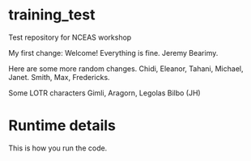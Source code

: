 # training_test
Test repository for NCEAS workshop

My first change:
Welcome! Everything is fine. Jeremy Bearimy.

Here are some more random changes.
Chidi, Eleanor, Tahani, Michael, Janet. Smith, Max, Fredericks.

Some LOTR characters
Gimli, Aragorn, Legolas  Bilbo (JH)

# Runtime details

This is how you run the code.